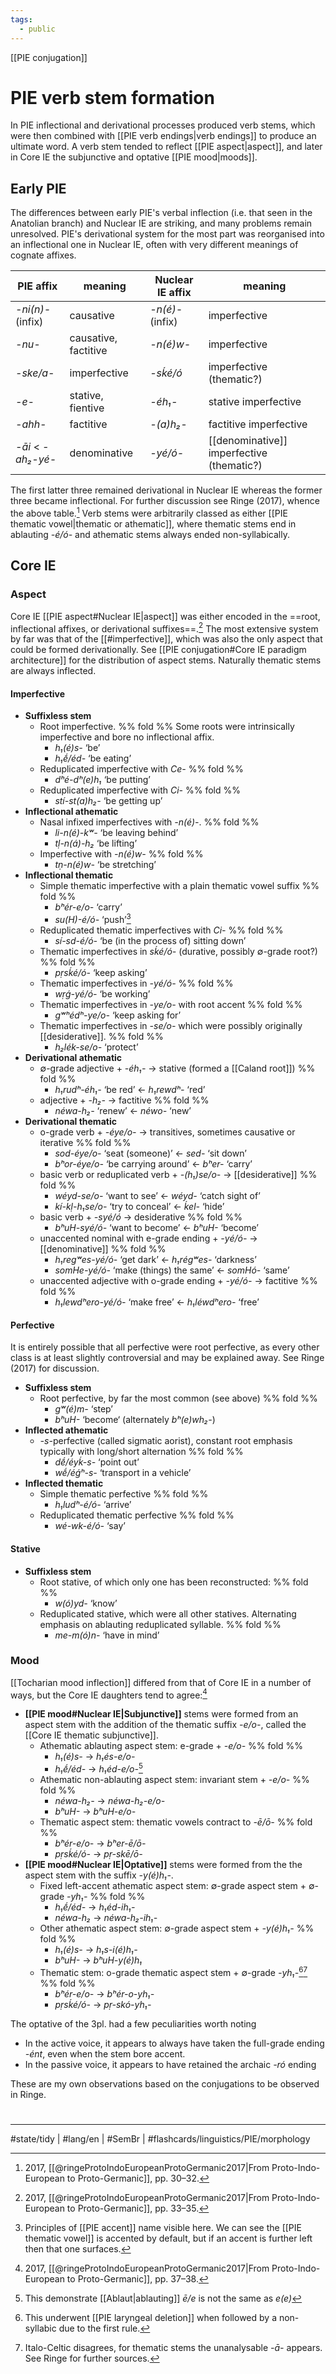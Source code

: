 ```yaml
---
tags:
  - public
---
```

[[PIE conjugation]]
# PIE verb stem formation

In PIE inflectional and derivational processes produced verb stems,
which were then combined with [[PIE verb endings|verb endings]] to produce an ultimate word.
A verb stem tended to reflect [[PIE aspect|aspect]], and later in Core IE the subjunctive and optative [[PIE mood|moods]].


## Early PIE

The differences between early PIE's verbal inflection (i.e. that seen in the Anatolian branch)
and Nuclear IE are striking,
and many problems remain unresolved.
PIE's derivational system for the most part was reorganised into an inflectional one in Nuclear IE,
often with very different meanings of cognate affixes.


| PIE affix                                                         | meaning              | Nuclear IE affix                      | meaning                               |
| ----------------------------------------------------------------- | -------------------- | ------------------------------------- | ------------------------------------- |
| _<span class="ling">-ni(n)-</span>_ (infix)                       | causative            | <em class="recon">-n(é)-</em> (infix) | imperfective                          |
| _<span class="ling">-nu-</span>_                                  | causative, factitive | <em class="recon">-n(é)w-</em>        | imperfective                          |
| _<span class="ling">-ske/a-</span>_                               | imperfective         | <em class="recon">-sḱé/ó</em>         | imperfective (thematic?)              |
| _<span class="ling">-e-</span>_                                   | stative, fientive    | <em class="recon">-éh₁-</em>          | stative imperfective                  |
| _<span class="ling">-ahh-</span>_                                 | factitive            | <em class="recon">-(a)h₂-</em>        | factitive imperfective                |
| _<span class="ling">-āi</span>_ < <em class="recon">-ah₂-yé-</em> | denominative         | <em class="recon">-yé/ó-</em>         | [[denominative]] imperfective (thematic?) |

The first latter three remained derivational in Nuclear IE whereas the former three became inflectional.
For further discussion see Ringe (2017), whence the above table.[^early]
Verb stems were arbitrarily classed as either [[PIE thematic vowel|thematic or athematic]],
where thematic stems end in ablauting <em class="recon">-é/ó-</em>
and athematic stems always ended non-syllabically.

[^early]: 2017, [[@ringeProtoIndoEuropeanProtoGermanic2017|From Proto-Indo-European to Proto-Germanic]], pp. 30–32.



## Core IE

### Aspect

Core IE [[PIE aspect#Nuclear IE|aspect]] was either encoded in the ==root, inflectional affixes, or derivational suffixes==.[^aspect]
The most extensive system by far was that of the [[#imperfective]],
which was also the only aspect that could be formed derivationally.
See [[PIE conjugation#Core IE paradigm architecture]] for the distribution of aspect stems.
Naturally thematic stems are always inflected. <!--SR:!2023-11-14,10,150-->

[^aspect]: 2017, [[@ringeProtoIndoEuropeanProtoGermanic2017|From Proto-Indo-European to Proto-Germanic]], pp. 33–35.

#### Imperfective

- **Suffixless stem**
  - Root imperfective. %% fold %%
    Some roots were intrinsically imperfective and bore no inflectional affix.
    - <em class="recon">h₁(é)s-</em> ‘be’
    - <em class="recon">h₁ḗ/éd-</em> ‘be eating’
  - Reduplicated imperfective with <em class="recon">Ce-</em> %% fold %%
    - <em class="recon">dʰé-dʰ(e)h₁</em> ‘be putting’
  - Reduplicated imperfective with <em class="recon">Ci-</em> %% fold %%
    - <em class="recon">stí-st(a)h₂-</em> ‘be getting up’
- **Inflectional athematic**
  - Nasal infixed imperfectives with <em class="recon">-n(é)-</em>. %% fold %%
    - <em class="recon">li-n(é)-kʷ-</em> ‘be leaving behind’
    - <em class="recon">tḷ-n(á)-h₂</em> ‘be lifting’
  - Imperfective with <em class="recon">-n(é)w-</em> %% fold %%
    - <em class="recon">tṇ-n(é)w-</em> ‘be stretching’
- **Inflectional thematic**
  - Simple thematic imperfective with a plain thematic vowel suffix %% fold %%
    - <em class="recon">bʰér-e/o-</em> ‘carry’
    - <em class="recon">su(H)-é/ó-</em> ‘push’[^accent]
  - Reduplicated thematic imperfectives with <em class="recon">Ci-</em> %% fold %%
    - <em class="recon">sí-sd-é/ó-</em> ‘be (in the process of) sitting down’
  - Thematic imperfectives in <em class="recon">sḱé/ó-</em> (durative, possibly ∅-grade root?) %% fold %%
    - <em class="recon">pṛsḱé/ó-</em> ‘keep asking’
  - Thematic imperfectives in <em class="recon">-yé/ó-</em> %% fold %%
    - <em class="recon">wṛǵ-yé/ó-</em> ‘be working’
  - Thematic imperfectives in <em class="recon">-ye/o-</em> with root accent %% fold %%
    - <em class="recon">gʷʰédʰ-ye/o-</em> ‘keep asking for’
  - Thematic imperfectives in <em class="recon">-se/o-</em> which were possibly originally [[desiderative]]. %% fold %%
    - <em class="recon">h₂lék-se/o-</em> ‘protect’
- **Derivational athematic**
  - ∅-grade adjective + <em class="recon">-éh₁-</em> → stative (formed a [[Caland root]]) %% fold %%
    - <em class="recon">h₁rudʰ-éh₁-</em> ‘be red’ ← <em class="recon">h₁rewdʰ-</em> ‘red’
  - adjective + <em class="recon">-h₂-</em> → factitive %% fold %%
    - <em class="recon">néwa-h₂-</em> ‘renew’ ← <em class="recon">néwo-</em> ‘new’
- **Derivational thematic**
  - o-grade verb + <em class="recon">-éye/o-</em> → transitives, sometimes causative or iterative %% fold %%
    - <em class="recon">sod-éye/o-</em> ‘seat (someone)’ ← <em class="recon">sed-</em> ‘sit down’
    - <em class="recon">bʰor-éye/o-</em> ‘be carrying around’ ← <em class="recon">bʰer-</em> ‘carry’
  - basic verb or reduplicated verb + <em class="recon">-(h₁)se/o-</em> → [[desiderative]] %% fold %%
    - <em class="recon">wéyd-se/o-</em> ‘want to see’ ← <em class="recon">wéyd-</em> ‘catch sight of’
    - <em class="recon">kí-kḷ-h₁se/o-</em> ‘try to conceal’ ← <em class="recon">ḱel-</em> ‘hide’
  - basic verb + <em class="recon">-syé/ó</em> → desiderative %% fold %%
    - <em class="recon">bʰuH-syé/ó-</em> ‘want to become’ ← <em class="recon">bʰuH-</em> ‘become’ 
  - unaccented nominal with e-grade ending + <em class="recon">-yé/ó-</em> → [[denominative]] %% fold %%
    - <em class="recon">h₁regʷes-yé/ó-</em> ‘get dark’ ← <em class="recon">h₁régʷes-</em> ‘darkness’
    - <em class="recon">somHe-yé/ó-</em> ‘make (things) the same’ ← <em class="recon">somHó-</em> ‘same’
  - unaccented adjective with o-grade ending + <em class="recon">-yé/ó-</em> → factitive %% fold %%
    - <em class="recon">h₁lewdʰero-yé/ó-</em> ‘make free’ ← <em class="recon">h₁léwdʰero-</em> ‘free’

[^accent]: Principles of [[PIE accent]] name visible here. We can see the [[PIE thematic vowel]] is accented by default, but if an accent is further left then that one surfaces.

#### Perfective

It is entirely possible that all perfective were root perfective,
as every other class is at least slightly controversial and may be explained away.
See Ringe (2017) for discussion.

- **Suffixless stem**
  - Root perfective, by far the most common (see above) %% fold %%
    - <em class="recon">gʷ(é)m-</em> ‘step’
    - <em class="recon">bʰuH-</em> ‘become‘ (alternately <em class="recon">bʰ(e)wh₂-</em>)
- **Inflected athematic**
  - <em class="recon">-s-</em>perfective (called sigmatic aorist), constant root emphasis typically with long/short alternation %% fold %%
    - <em class="recon">dḗ/éyḱ-s-</em> ‘point out’
    - <em class="recon">wḗ/éǵʰ-s-</em> ‘transport in a vehicle’
- **Inflected thematic**
  - Simple thematic perfective %% fold %%
    - <em class="recon">h₁ludʰ-é/ó-</em> ‘arrive’
  - Reduplicated thematic perfective %% fold %%
    - <em class="recon">wé-wk-é/ó-</em> ‘say’

#### Stative

- **Suffixless stem**
  - Root stative, of which only one has been reconstructed: %% fold %%
    - <em class="recon">w(ó)yd-</em> ‘know’
  - Reduplicated stative, which were all other statives. Alternating emphasis on ablauting reduplicated syllable. %% fold %%
    - <em class="recon">me-m(ó)n-</em> ‘have in mind’

### Mood

[[Tocharian mood inflection]] differed from that of Core IE in a number of ways,
but the Core IE daughters tend to agree:[^mood]

- **[[PIE mood#Nuclear IE|Subjunctive]]** stems were formed from an aspect stem with the addition of the thematic suffix <em class="recon">-e/o-</em>, called the [[Core IE thematic subjunctive]]. 
  - Athematic ablauting aspect stem: e-grade + <em class="recon">-e/o-</em> %% fold %%
    - <em class="recon">h₁(é)s-</em> → <em class="recon">h₁és-e/o-</em>
    - <em class="recon">h₁ḗ/éd-</em> → <em class="recon">h₁éd-e/o-</em>[^ab]
  - Athematic non-ablauting aspect stem: invariant stem + <em class="recon">-e/o-</em> %% fold %%
    - <em class="recon">néwa-h₂-</em> → <em class="recon">néwa-h₂-e/o-</em>
    - <em class="recon">bʰuH-</em> → <em class="recon">bʰuH-e/o-</em>
  - Thematic aspect stem: thematic vowels contract to <em class="recon">-ē/ō-</em> %% fold %%
    - <em class="recon">bʰér-e/o-</em> → <em class="recon">bʰer-ē/ō-</em>
    - <em class="recon">pṛsḱé/ó-</em> → <em class="recon">pṛ-skē/ō-</em>
- **[[PIE mood#Nuclear IE|Optative]]** stems were formed from the the aspect stem with the suffix <em class="recon">-y(é)h₁-</em>.
  - Fixed left-accent athematic aspect stem: ∅-grade aspect stem + ∅-grade <em class="recon">-yh₁-</em> %% fold %%
    - <em class="recon">h₁ḗ/éd-</em> → <em class="recon">h₁éd-ih₁-</em>
    - <em class="recon">néwa-h₂</em> → <em class="recon">néwa-h₂-ih₁-</em>
  - Other athematic aspect stem: ∅-grade aspect stem + <em class="recon">-y(é)h₁-</em> %% fold %%
    - <em class="recon">h₁(é)s-</em> → <em class="recon">h₁s-i(é)h₁-</em>
    - <em class="recon">bʰuH-</em> → <em class="recon">bʰuH-y(é)h₁</em>
  - Thematic stem: o-grade thematic aspect stem + ∅-grade <em class="recon">-yh₁-</em>[^del][^it] %% fold %%
    - <em class="recon">bʰér-e/o-</em> → <em class="recon">bʰér-o-yh₁-</em>
    - <em class="recon">pṛsḱé/ó-</em> → <em class="recon">pṛ-skó-yh₁-</em>

[^mood]: 2017, [[@ringeProtoIndoEuropeanProtoGermanic2017|From Proto-Indo-European to Proto-Germanic]], pp. 37–38.

[^ab]: This demonstrate [[Ablaut|ablauting]] <em class="recon">ē/e</em> is not the same as <em class="recon">e(e)</em>

[^del]: This underwent [[PIE laryngeal deletion]] when followed by a non-syllabic due to the first rule.

[^it]: Italo-Celtic disagrees, for thematic stems the unanalysable <em class="recon">-ā-</em> appears. See Ringe for further sources.

The optative of the 3pl. had a few peculiarities worth noting

- In the active voice, it appears to always have taken the full-grade ending <em class="recon">-ént</em>, even when the stem bore accent.
- In the passive voice, it appears to have retained the archaic <em class="recon">-ró</em> ending

These are my own observations based on the conjugations to be observed in Ringe.

#
---
#state/tidy | #lang/en | #SemBr | #flashcards/linguistics/PIE/morphology 